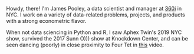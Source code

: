 Howdy, there! I'm James Pooley, a data scientist and manager at [360i](https://360i.com/capabilities/analytics/) in NYC. I work on a variety of
data-related problems, projects, and products with a strong econometric flavor.

When not data sciencing in Python and R, I saw Aphex Twin's 2019 NYC show, survived the 2017 Sunn O))) show at Knockdown Center, and can
be seen dancing (poorly) in close proximity to
Four Tet in [this](https://www.youtube.com/watch?v=yWstd3jDZIs) video.
